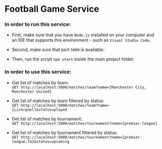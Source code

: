 # Football Game Service

### In order to run this service:
* First, make sure that you have `Node.js` installed on your computer and an IDE that supports this environment - such as `Visual Studio Code`.

* Second, make sure that port `5000` is available.

* Then, run the script `npm start` inside the main project folder.

### In order to use this service:
* Get list of matches by team:<br/>
`GET http://localhost:5000/matches/team?name=[Manchester City, Manchester United]`

* Get list of matches by team filtered by status:<br/>
`GET http://localhost:5000/matches/team?name=[Liverpool]&status=played`

* Get list of matches by tournament:<br/>
`GET http://localhost:5000/matches/tournament?name=[premier-league]`

* Get list of matches by tournament filtered by status:<br/>
`GET http://localhost:5000/matches/tournament?name=[premier-league,fa]&status=upcoming`
